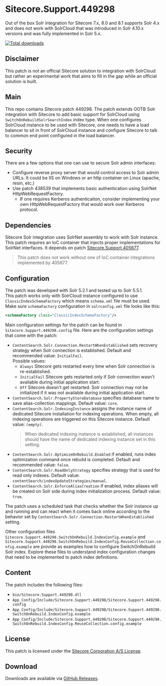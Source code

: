# Sitecore.Support.449298
Out of the box Solr integration for Sitecore 7.x, 8.0 and 8.1 supports Solr 4.x and does not work with SolrCloud that was introduced in Solr 4.10.x versions and was fully implemented in Solr 5.x. 

[![Total downloads](https://img.shields.io/github/downloads/SitecoreSupport/Sitecore.Support.449298/total.svg)](https://github.com/SitecoreSupport/Sitecore.Support.449298/releases)

## Disclaimer
This patch is not an official Sitecore solution to integration with SolrCloud but rather an experimental work that aims to fill in the gap while an official solution is built.

## Main
This repo contains Sitecore patch 449298. The patch extends OOTB Solr integration with Sitecore to add basic support for SolrCloud using `SwitchOnRebuildSolrSearchIndex` index type. 
When one configures SolrCloud instance to be used with Sitecore, one needs to have a load balancer to sit in front of SolrCloud instance and configure Sitecore to talk to common end point configured in the load balancer.

## Security
There are a few options that one can use to secure Solr admin interfaces:
- Configure reverse proxy server that would control access to Solr admin URLs. It could be IIS on Windows or an http container on Linux (apache, resin, etc.)
- Use patch 438539 that implements basic authentication using SolrNet HttpWebRequestFactory.
    - If one requires Kerberos authenticaiton, consider implementing your own HttpWebRequestFactory that would work over Kerberos protocol.

## Dependencies
Sitecore Solr integration uses SolrNet assembly to work with Solr instance. This patch requires an IoC container that injects proper implementations for SolrNet interfaces. 
It depends on patch [Sitecore.Support.405677](https://github.com/SitecoreSupport/Sitecore.Support.405677).
> This patch does not work without one of IoC container integrations implemented by 405677.

## Configuration
The patch was developed with Solr 5.2.1 and tested up to Solr 5.5.1.  
This patch works only with SolrCloud instance configured to use `ClassicIndexSchemaFactory` which means `schema.xml` file must be used. Make sure `schemaFactory` configuration in `solrconfig.xml` file looks like this:
```XML
<schemaFactory class="ClassicIndexSchemaFactory"/>
```  
Main configuration settings for the patch can be found in `Sitecore.Support.449298.config` file. Here are the configuration settings that come with the patch:
- `ContentSearch.Solr.Connection.RestartWhenEstablished` sets recovery strategy when Solr connection is established. Default and recommended value: `InitialFail`.  
  Possible values:
  + `Always` Sitecore gets restarted every time when Solr connection is re-established.
  + `InitialFail` Sitecore gets restarted only if Solr connection wasn't available during initial application start. 
  + `Off` Sitecore doesn't get restarted. Solr connection may not be initialized if it was not available during initial application start.
- `ContentSearch.Solr.PropertyStoreDatabase` specifies database name to save alias-collection mappings. Default value: `core`.
- `ContentSearch.Solr.IndexingInstance` assigns the instance name of dedicated Sitecore installation for indexing operations. When empty, all indexing operations are triggered on this Sitecore instance. Default value: *`(empty)`*.
  > When dedicated indexing instance is established, all instances should have the name of dedicated indexing instance set in this setting. 
- `ContentSearch.Solr.OptimizeOnRebuild.Enabled` if enabled, runs index optimization command once rebuild is completed. Default and recommended value: `false`.
- `ContentSearch.Solr.ReadOnlyStrategy` specifies strategy that is used for read only indexes. Default value: `contentSearch/indexUpdateStrategies/manual`.
- `ContentSearch.Solr.EnforceAliasCreation` if enabled, index aliases will be created on Solr side during index initialization process. Default value: `true`.
  
The patch uses a scheduled task that checks whether the Solr instance up and running and can react when it comes back online according to the behavior set by `ContentSearch.Solr.Connection.RestartWhenEstablished` setting.  

Other configuration files `Sitecore.Support.449298.SwitchOnRebuild.IndexConfig.example` and `Sitecore.Support.449298.SwitchOnRebuild.IndexConfig.ReuseCollection.config.example` are provide as examples how to configure SwitchOnRebuild Solr index. Explore these files to understand index configuration changes that need to be implemented to patch index definitions. 

## Content
The patch includes the following files:  
- `bin/Sitecore.Support.449298.dll`
- `App_Config/Include/Sitecore.Support.449298/Sitecore.Support.449298.config`
- `App_Config/Include/Sitecore.Support.449298/Sitecore.Support.449298.SwitchOnRebuild.IndexConfig.example`
- `App_Config/Include/Sitecore.Support.449298/Sitecore.Support.449298.SwitchOnRebuild.IndexConfig.ReuseCollection.config.example`

## License

This patch is licensed under the [Sitecore Corporation A/S License](LICENSE).

## Download

Downloads are available via [GitHub Releases](https://github.com/SitecoreSupport/Sitecore.Support.449298/releases).

